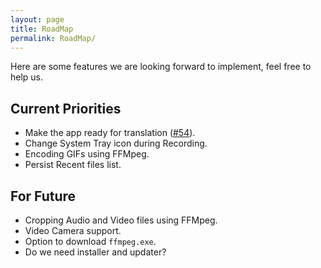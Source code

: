 ```yaml
---
layout: page
title: RoadMap
permalink: RoadMap/
---
```


Here are some features we are looking forward to implement, feel free to help us.

## Current Priorities
- Make the app ready for translation ([#54](https://github.com/MathewSachin/Captura/pull/54)).
- Change System Tray icon during Recording.
- Encoding GIFs using FFMpeg.
- Persist Recent files list.

## For Future
- Cropping Audio and Video files using FFMpeg.
- Video Camera support.
- Option to download `ffmpeg.exe`.
- Do we need installer and updater?